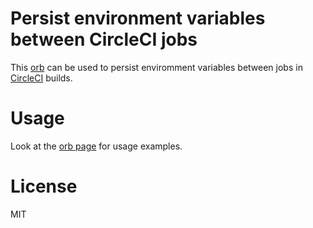 # Persist environment variables between CircleCI jobs

This [orb](https://circleci.com/docs/2.0/using-orbs/) can be used to persist enviromment variables between jobs in [CircleCI](https://circleci.com) builds.

# Usage

Look at the [orb page](https://circleci.com/orbs/registry/orb/christeredvartsen/persist-env) for usage examples.

# License

MIT
